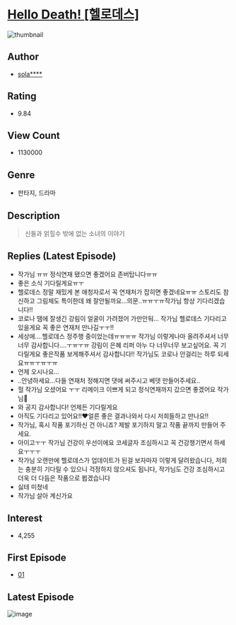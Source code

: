 # [Hello Death! [헬로데스]](https://comic.naver.com/bestChallenge/list?titleId=702098)
![thumbnail](https://image-comic.pstatic.net/user_contents_data/challenge_comic/2018/04/10/313081/thumbnail_202x1644d2c15d5_e444_47e2_a33f_0bffd5fb734a_00000045.JPEG)

## Author
- [sola****](https://comic.naver.com/artistTitle?id=313081)

## Rating
- 9.84

## View Count
- 1130000

## Genre
- 판타지, 드라마

## Description
> 신들과 얽힐수 밖에 없는 소녀의 이야기

## Replies (Latest Episode)
- 작가님 ㅠㅠ 정식연재 됐으면 좋겠어요 존버탑니다ㅠㅠ
- 좋은 소식 기다릴게요ㅠㅜ
- 헬로데스 정말 재밌게 본 애청자로서 꼭 연재처가 잡히면 좋겠네요ㅠㅠ 스토리도 참신하고 그림체도 특이한데 왜 잘안될까요...의문..ㅠㅠㅜㅠ작가님 항상 기다리겠습니다!!
- 코로나 땜에 잘생긴 강림이 얼굴이 가려졌어 가만안둬... 작가님 헬로데스 기다리고있을게요 꼭 좋은 연재처 만나길ㅜㅜ!!
- 세상에....헬로데스 정주행 중이었는데ㅠㅠㅠㅠ 작가님 이렇게나마 올려주셔서 너무너무 감사합니다....ㅜㅠㅜㅠ 강림이 은혜 리퍼 아누 다 너무너무 보고싶어요. 꼭 기다릴게요 좋은작품 보게해주셔서 감사합니다!! 작가님도 코로나 안걸리는 하루 되세요ㅠㅠㅜㅠㅜㅠ
- 언제 오시나요...
- ..안녕하세요...다들 연재처 정해지면 댓에 써주시고 베뎃 만들어주세요..
- 헐 작가님 오셨어요 ㅜㅜ 리메이크 이쁘게 되고 정식연재까지 갔으면 좋겠어요 작가님🥺
- 와 공지 감사합니다! 언제든 기다릴게요
- 아직도 기다리고 있어요!!❤️얼른 좋은 결과나와서 다시 저희들하고 만나요!!
- 작가님, 혹시 작품 포기하신 건 아니죠? 제발 포기하지 말고 작품 끝까지 만들어 주세요.
- 아이고ㅜㅜ 작가님 건강이 우선이에요 코세글자 조심하시고 꼭 건강챙기면서 하세요ㅜㅜㅜ
- 작가님 오랜만에 헬로데스가 업데이트가 된걸 보자마자 이렇게 달려왔습니다, 저희는 충분히 기다릴 수 있으니 걱정하지 않으셔도 됩니다, 작가님도 건강 조심하시고 더욱 더 다듬은 작품으로 뵙겠습니다
- 싫테 미쳤네
- 작가님 살아 계신가요

## Interest
- 4,255

## First Episode
- [01](https://comic.naver.com/bestChallenge/detail?titleId=702098&no=17)

## Latest Episode
![image](https://image-comic.pstatic.net/user_contents_data/challenge_comic/2020/09/01/313081/upload_3545516201104335156.jpeg)

